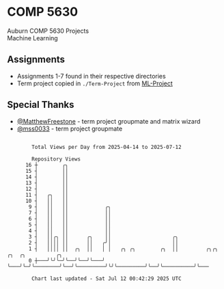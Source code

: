# COMP 5630
Auburn COMP 5630 Projects  
Machine Learning

## Assignments
- Assignments 1-7 found in their respective directories
- Term project copied in `./Term-Project` from [ML-Project](https://github.com/wumphlett/ML-Project)

## Special Thanks
- [@MatthewFreestone](https://github.com/MatthewFreestone) - term project groupmate and matrix wizard
- [@mss0033](https://github.com/mss0033) - term project groupmate

```

        Total Views per Day from 2025-04-14 to 2025-07-12

        Repository Views
      16 ┼        ╭╮
      15 ┤        ││
      14 ┤        ││
      13 ┤        ││
      12 ┤        ││
      11 ┤   ╭╮   ││
      10 ┤   ││   ││
       9 ┤   ││   ││            ╭╮
       7 ┤   ││   ││            ││
       6 ┤   ││   ││            ││
       5 ┤   ││   ││            ││
       4 ┤   ││   ││            ││
       3 ┤   ││╭╮ ││      ╭╮    ││                    ╭╮
       2 ┤   ││││ ││      ││   ╭╯│                    ││
       1 ┤   ││││ ││  ╭╮  ││   │ │   ╭╮ ╭╮        ╭╮  ││         ╭╮╭╮         ╭╮  ╭╮          ╭╮
       0 ┼───╯╰╯╰─╯╰──╯╰──╯╰───╯ ╰───╯╰─╯╰────────╯╰──╯╰─────────╯╰╯╰─────────╯╰──╯╰──────────╯╰───

        Chart last updated - Sat Jul 12 00:42:29 2025 UTC
        
```
